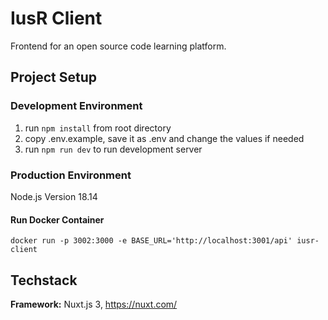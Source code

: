 # IusR Client

Frontend for an open source code learning platform.

## Project Setup

### Development Environment

1. run `npm install` from root directory
2. copy .env.example, save it as .env and change the values if needed
3. run `npm run dev` to run development server

### Production Environment

Node.js Version 18.14

#### Run Docker Container

`docker run -p 3002:3000 -e BASE_URL='http://localhost:3001/api' iusr-client`

## Techstack

**Framework:** Nuxt.js 3, https://nuxt.com/
